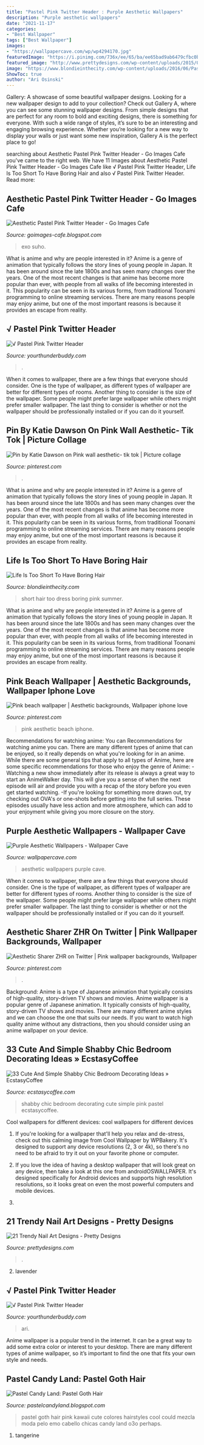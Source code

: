 ```yaml
---
title: "Pastel Pink Twitter Header : Purple Aesthetic Wallpapers"
description: "Purple aesthetic wallpapers"
date: "2021-11-17"
categories:
- "Best Wallpaper"
tags: ["Best Wallpaper"]
images:
- "https://wallpapercave.com/wp/wp4294170.jpg"
featuredImage: "https://i.pinimg.com/736x/ee/65/ba/ee65bad9ab6479cfbc0bd70a765a312e.jpg"
featured_image: "http://www.prettydesigns.com/wp-content/uploads/2015/09/Pink-and-Silver-Short-Nail-Design.jpg"
image: "https://www.blondieinthecity.com/wp-content/uploads/2016/06/Pastel-Pink-Hair-13.jpg"
ShowToc: true
author: "Ari Osinski"
---
```



Gallery: A showcase of some beautiful wallpaper designs.
Looking for a new wallpaper design to add to your collection? Check out Gallery A, where you can see some stunning wallpaper designs. From simple designs that are perfect for any room to bold and exciting designs, there is something for everyone. With such a wide range of styles, it’s sure to be an interesting and engaging browsing experience. Whether you’re looking for a new way to display your walls or just want some new inspiration, Gallery A is the perfect place to go!
		
		
		
		
		
		
		
	

		
searching about Aesthetic Pastel Pink Twitter Header - Go Images Cafe you've came to the right web. We have 11 Images about Aesthetic Pastel Pink Twitter Header - Go Images Cafe like √ Pastel Pink Twitter Header, Life Is Too Short To Have Boring Hair and also √ Pastel Pink Twitter Header. Read more:
		
    
## Aesthetic Pastel Pink Twitter Header - Go Images Cafe

<img loading=lazy src="https://i.pinimg.com/originals/75/7c/49/757c4939b9a0ab1800fcbfe1b3b08c02.png" onerror="this.onerror=null;this.src='https://tse1.mm.bing.net/th?id=OIP.ZAXRRjdN36_MSAQfasQT9AHaDP&amp;pid=15.1';" alt="Aesthetic Pastel Pink Twitter Header - Go Images Cafe">

_Source: goimages-cafe.blogspot.com_

>exo suho. 

	

What is anime and why are people interested in it?
Anime is a genre of animation that typically follows the story lines of young people in Japan. It has been around since the late 1800s and has seen many changes over the years. One of the most recent changes is that anime has become more popular than ever, with people from all walks of life becoming interested in it. This popularity can be seen in its various forms, from traditional Toonami programming to online streaming services. There are many reasons people may enjoy anime, but one of the most important reasons is because it provides an escape from reality.

    
## √ Pastel Pink Twitter Header

<img loading=lazy src="https://i.pinimg.com/originals/69/3f/0f/693f0f50d723607bbc49819b8e970592.jpg" onerror="this.onerror=null;this.src='https://tse1.mm.bing.net/th?id=OIP.gQAc8RrOIW5htt0DtR4x5AHaCe&amp;pid=15.1';" alt="√ Pastel Pink Twitter Header">

_Source: yourthunderbuddy.com_

>. 

	

When it comes to wallpaper, there are a few things that everyone should consider. One is the type of wallpaper, as different types of wallpaper are better for different types of rooms. Another thing to consider is the size of the wallpaper. Some people might prefer large wallpaper while others might prefer smaller wallpaper. The last thing to consider is whether or not the wallpaper should be professionally installed or if you can do it yourself.

    
## Pin By Katie Dawson On Pink Wall Aesthetic- Tik Tok | Picture Collage

<img loading=lazy src="https://i.pinimg.com/736x/4c/43/f6/4c43f687bf1cbca3652f5fa30de91fa2.jpg" onerror="this.onerror=null;this.src='https://tse2.mm.bing.net/th?id=OIP.a-ZufR-W52ZQhp985z1GLwHaNJ&amp;pid=15.1';" alt="Pin by Katie Dawson on Pink wall aesthetic- tik tok | Picture collage">

_Source: pinterest.com_

>. 

	

What is anime and why are people interested in it?
Anime is a genre of animation that typically follows the story lines of young people in Japan. It has been around since the late 1800s and has seen many changes over the years. One of the most recent changes is that anime has become more popular than ever, with people from all walks of life becoming interested in it. This popularity can be seen in its various forms, from traditional Toonami programming to online streaming services. There are many reasons people may enjoy anime, but one of the most important reasons is because it provides an escape from reality.

    
## Life Is Too Short To Have Boring Hair

<img loading=lazy src="https://www.blondieinthecity.com/wp-content/uploads/2016/06/Pastel-Pink-Hair-13.jpg" onerror="this.onerror=null;this.src='https://tse1.mm.bing.net/th?id=OIP.RrLvPdF0WG3PpqpTtAlEawHaLH&amp;pid=15.1';" alt="Life Is Too Short To Have Boring Hair">

_Source: blondieinthecity.com_

>short hair too dress boring pink summer. 

	

What is anime and why are people interested in it?
Anime is a genre of animation that typically follows the story lines of young people in Japan. It has been around since the late 1800s and has seen many changes over the years. One of the most recent changes is that anime has become more popular than ever, with people from all walks of life becoming interested in it. This popularity can be seen in its various forms, from traditional Toonami programming to online streaming services. There are many reasons people may enjoy anime, but one of the most important reasons is because it provides an escape from reality.

    
## Pink Beach Wallpaper | Aesthetic Backgrounds, Wallpaper Iphone Love

<img loading=lazy src="https://i.pinimg.com/736x/b8/93/8d/b8938d57a332cd8161cce981944f5fee.jpg" onerror="this.onerror=null;this.src='https://tse1.mm.bing.net/th?id=OIP.0aaHhGY8Ut887tgzFizFXwHaNL&amp;pid=15.1';" alt="Pink beach wallpaper | Aesthetic backgrounds, Wallpaper iphone love">

_Source: pinterest.com_

>pink aesthetic beach iphone. 

	

Recommendations for watching anime: You can
Recommendations for watching anime you can. There are many different types of anime that can be enjoyed, so it really depends on what you're looking for in an anime. While there are some general tips that apply to all types of Anime, here are some specific recommendations for those who enjoy the genre of Anime: 
-Watching a new show immediately after its release is always a great way to start an AnimeWalker day. This will give you a sense of when the next episode will air and provide you with a recap of the story before you even get started watching. 
-If you're looking for something more drawn out, try checking out OVA's or one-shots before getting into the full series. These episodes usually have less action and more atmosphere, which can add to your enjoyment while giving you more closure on the story.

    
## Purple Aesthetic Wallpapers - Wallpaper Cave

<img loading=lazy src="https://wallpapercave.com/wp/wp4294170.jpg" onerror="this.onerror=null;this.src='https://tse4.mm.bing.net/th?id=OIP.uh9-8xesTsArGIvK5pK5RAHaNK&amp;pid=15.1';" alt="Purple Aesthetic Wallpapers - Wallpaper Cave">

_Source: wallpapercave.com_

>aesthetic wallpapers purple cave. 

	

When it comes to wallpaper, there are a few things that everyone should consider. One is the type of wallpaper, as different types of wallpaper are better for different types of rooms. Another thing to consider is the size of the wallpaper. Some people might prefer large wallpaper while others might prefer smaller wallpaper. The last thing to consider is whether or not the wallpaper should be professionally installed or if you can do it yourself.

    
## Aesthetic Sharer ZHR On Twitter | Pink Wallpaper Backgrounds, Wallpaper

<img loading=lazy src="https://i.pinimg.com/736x/ee/65/ba/ee65bad9ab6479cfbc0bd70a765a312e.jpg" onerror="this.onerror=null;this.src='https://tse3.mm.bing.net/th?id=OIP.w2i0QO6CFN2KnoICNrgCBQHaNK&amp;pid=15.1';" alt="Aesthetic Sharer ZHR on Twitter | Pink wallpaper backgrounds, Wallpaper">

_Source: pinterest.com_

>. 

	

Background: Anime is a type of Japanese animation that typically consists of high-quality, story-driven TV shows and movies.
Anime wallpaper is a popular genre of Japanese animation. It typically consists of high-quality, story-driven TV shows and movies. There are many different anime styles and we can choose the one that suits our needs. If you want to watch high quality anime without any distractions, then you should consider using an anime wallpaper on your device.

    
## 33 Cute And Simple Shabby Chic Bedroom Decorating Ideas » EcstasyCoffee

<img loading=lazy src="https://i0.wp.com/www.ecstasycoffee.com/wp-content/uploads/2016/08/Pastel-Blue-And-Pink-Bedroom-In-Shabby-Chic-Style.jpg" onerror="this.onerror=null;this.src='https://tse2.mm.bing.net/th?id=OIP.VWtcMpCdz0K9E8H0zrgr3QHaKW&amp;pid=15.1';" alt="33 Cute And Simple Shabby Chic Bedroom Decorating Ideas » EcstasyCoffee">

_Source: ecstasycoffee.com_

>shabby chic bedroom decorating cute simple pink pastel ecstasycoffee. 

	

Cool wallpapers for different devices:
cool wallpapers for different devices 

1. If you're looking for a wallpaper that'll help you relax and de-stress, check out this calming image from Cool Wallpaper by WPBakery. It's designed to support any device resolutions (2, 3 or 4k), so there's no need to be afraid to try it out on your favorite phone or computer.

2. If you love the idea of having a desktop wallpaper that will look great on any device, then take a look at this one from androidOSWALLPAPER. It's designed specifically for Android devices and supports high resolution resolutions, so it looks great on even the most powerful computers and mobile devices.

3.

    
## 21 Trendy Nail Art Designs - Pretty Designs

<img loading=lazy src="http://www.prettydesigns.com/wp-content/uploads/2015/09/Pink-and-Silver-Short-Nail-Design.jpg" onerror="this.onerror=null;this.src='https://tse3.mm.bing.net/th?id=OIP.e_uuLOaqYDcDY1fM8IpBGQHaNK&amp;pid=15.1';" alt="21 Trendy Nail Art Designs - Pretty Designs">

_Source: prettydesigns.com_

>. 

	

2. lavender 

    
## √ Pastel Pink Twitter Header

<img loading=lazy src="https://i.pinimg.com/originals/56/28/02/56280275a865d42f754e7a89e789ac63.jpg" onerror="this.onerror=null;this.src='https://tse3.mm.bing.net/th?id=OIP.BTepT8oV8qCOoHSUxaCfnwHaCe&amp;pid=15.1';" alt="√ Pastel Pink Twitter Header">

_Source: yourthunderbuddy.com_

>ari. 

	

Anime wallpaper is a popular trend in the internet. It can be a great way to add some extra color or interest to your desktop. There are many different types of anime wallpaper, so it’s important to find the one that fits your own style and needs.

    
## Pastel Candy Land: Pastel Goth Hair

<img loading=lazy src="https://2.bp.blogspot.com/-4vNM4zuIIRM/UhD9TZENnRI/AAAAAAAAAwg/3N538HEtiK4/s1600/tumblr_mr0zyiQXh81se90sgo1_500.jpg" onerror="this.onerror=null;this.src='https://tse4.mm.bing.net/th?id=OIP.eGaAoc8awcLDHGQdpdJxewHaJz&amp;pid=15.1';" alt="Pastel Candy Land: Pastel Goth Hair">

_Source: pastelcandyland.blogspot.com_

>pastel goth hair pink kawaii cute colores hairstyles cool could mezcla moda pelo emo cabello chicas candy land o3o perhaps. 

	

1. tangerine 

